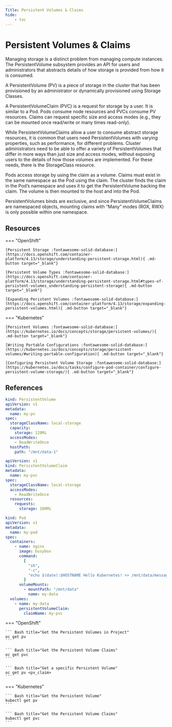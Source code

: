 ```yaml
---
Title: Persistent Volumes & Claims
hide:
    - toc
---
```

# Persistent Volumes & Claims

Managing storage is a distinct problem from managing compute instances. The PersistentVolume subsystem provides an API for users and administrators that abstracts details of how storage is provided from how it is consumed.

A PersistentVolume (PV) is a piece of storage in the cluster that has been provisioned by an administrator or dynamically provisioned using Storage Classes.

A PersistentVolumeClaim (PVC) is a request for storage by a user. It is similar to a Pod. Pods consume node resources and PVCs consume PV resources. Claims can request specific size and access modes (e.g., they can be mounted once read/write or many times read-only).

While PersistentVolumeClaims allow a user to consume abstract storage resources, it is common that users need PersistentVolumes with varying properties, such as performance, for different problems. Cluster administrators need to be able to offer a variety of PersistentVolumes that differ in more ways than just size and access modes, without exposing users to the details of how those volumes are implemented. For these needs, there is the StorageClass resource.

Pods access storage by using the claim as a volume. Claims must exist in the same namespace as the Pod using the claim. The cluster finds the claim in the Pod’s namespace and uses it to get the PersistentVolume backing the claim. The volume is then mounted to the host and into the Pod.

PersistentVolumes binds are exclusive, and since PersistentVolumeClaims are namespaced objects, mounting claims with “Many” modes (ROX, RWX) is only possible within one namespace.

## Resources

=== "OpenShift"

    [Persistent Storage :fontawesome-solid-database:](https://docs.openshift.com/container-platform/4.13/storage/understanding-persistent-storage.html){ .md-button target="_blank"}

    [Persistent Volume Types :fontawesome-solid-database:](https://docs.openshift.com/container-platform/4.13/storage/understanding-persistent-storage.html#types-of-persistent-volumes_understanding-persistent-storage){ .md-button target="_blank"}

    [Expanding Peristent Volumes :fontawesome-solid-database:](https://docs.openshift.com/container-platform/4.13/storage/expanding-persistent-volumes.html){ .md-button target="_blank"}

=== "Kubernetes"

    [Persistent Volumes :fontawesome-solid-database:](https://kubernetes.io/docs/concepts/storage/persistent-volumes/){ .md-button target="_blank"}

    [Writing Portable Configurations :fontawesome-solid-database:](https://kubernetes.io/docs/concepts/storage/persistent-volumes/#writing-portable-configuration){ .md-button target="_blank"}

    [Configuring Persistent Volume Storage :fontawesome-solid-database:](https://kubernetes.io/docs/tasks/configure-pod-container/configure-persistent-volume-storage/){ .md-button target="_blank"}

## References

```yaml
kind: PersistentVolume
apiVersion: v1
metadata:
  name: my-pv
spec:
  storageClassName: local-storage
  capacity:
    storage: 128Mi
  accessModes:
    - ReadWriteOnce
  hostPath:
    path: "/mnt/data-1"
```

```yaml
apiVersion: v1
kind: PersistentVolumeClaim
metadata:
  name: my-pvc
spec:
  storageClassName: local-storage
  accessModes:
    - ReadWriteOnce
  resources:
    requests:
      storage: 100Mi
```

```yaml
kind: Pod
apiVersion: v1
metadata:
  name: my-pod
spec:
  containers:
    - name: nginx
      image: busybox
      command:
        [
          "sh",
          "-c",
          "echo $(date):$HOSTNAME Hello Kubernetes! >> /mnt/data/message.txt && sleep 3600",
        ]
      volumeMounts:
        - mountPath: "/mnt/data"
          name: my-data
  volumes:
    - name: my-data
      persistentVolumeClaim:
        claimName: my-pvc
```

=== "OpenShift"

    ``` Bash title="Get the Persistent Volumes in Project"
    oc get pv
    ```

    ``` Bash title="Get the Persistent Volume Claims"
    oc get pvc
    ```

    ``` Bash title="Get a specific Persistent Volume"
    oc get pv <pv_claim>
    ```

=== "Kubernetes"

    ``` Bash title="Get the Persistent Volume"
    kubectl get pv
    ```

    ``` Bash title="Get the Persistent Volume Claims"
    kubectl get pvc
    ```
